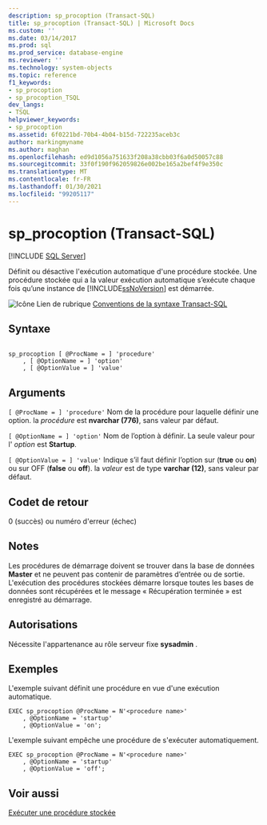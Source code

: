 ```yaml
---
description: sp_procoption (Transact-SQL)
title: sp_procoption (Transact-SQL) | Microsoft Docs
ms.custom: ''
ms.date: 03/14/2017
ms.prod: sql
ms.prod_service: database-engine
ms.reviewer: ''
ms.technology: system-objects
ms.topic: reference
f1_keywords:
- sp_procoption
- sp_procoption_TSQL
dev_langs:
- TSQL
helpviewer_keywords:
- sp_procoption
ms.assetid: 6f0221bd-70b4-4b04-b15d-722235aceb3c
author: markingmyname
ms.author: maghan
ms.openlocfilehash: ed9d1056a751633f208a38cbb03f6a0d50057c88
ms.sourcegitcommit: 33f0f190f962059826e002be165a2bef4f9e350c
ms.translationtype: MT
ms.contentlocale: fr-FR
ms.lasthandoff: 01/30/2021
ms.locfileid: "99205117"
---
```

# <a name="sp_procoption-transact-sql"></a>sp_procoption (Transact-SQL)
[!INCLUDE [SQL Server](../../includes/applies-to-version/sqlserver.md)]

  Définit ou désactive l'exécution automatique d'une procédure stockée. Une procédure stockée qui a la valeur exécution automatique s’exécute chaque fois qu’une instance de [!INCLUDE[ssNoVersion](../../includes/ssnoversion-md.md)] est démarrée.  
  
 ![Icône Lien de rubrique](../../database-engine/configure-windows/media/topic-link.gif "Icône du lien de rubrique") [Conventions de la syntaxe Transact-SQL](../../t-sql/language-elements/transact-sql-syntax-conventions-transact-sql.md)  
  
## <a name="syntax"></a>Syntaxe  
  
```  
  
sp_procoption [ @ProcName = ] 'procedure'   
    , [ @OptionName = ] 'option'   
    , [ @OptionValue = ] 'value'   
```  
  
## <a name="arguments"></a>Arguments  
`[ @ProcName = ] 'procedure'` Nom de la procédure pour laquelle définir une option. la *procédure* est **nvarchar (776)**, sans valeur par défaut.  
  
`[ @OptionName = ] 'option'` Nom de l’option à définir. La seule valeur pour l' *option* est **Startup**.  
  
`[ @OptionValue = ] 'value'` Indique s’il faut définir l’option sur (**true** ou **on**) ou sur OFF (**false** ou **off**). la *valeur* est de type **varchar (12)**, sans valeur par défaut.  
  
## <a name="return-code-values"></a>Codet de retour  
 0 (succès) ou numéro d'erreur (échec)  
  
## <a name="remarks"></a>Notes  
 Les procédures de démarrage doivent se trouver dans la base de données **Master** et ne peuvent pas contenir de paramètres d’entrée ou de sortie. L'exécution des procédures stockées démarre lorsque toutes les bases de données sont récupérées et le message « Récupération terminée » est enregistré au démarrage.  
  
## <a name="permissions"></a>Autorisations  
 Nécessite l'appartenance au rôle serveur fixe **sysadmin** .  
  
## <a name="examples"></a>Exemples  
 L'exemple suivant définit une procédure en vue d'une exécution automatique.  
  
```  
EXEC sp_procoption @ProcName = N'<procedure name>'   
    , @OptionName = 'startup'   
    , @OptionValue = 'on';   
```  
  
 L'exemple suivant empêche une procédure de s'exécuter automatiquement.  
  
```  
EXEC sp_procoption @ProcName = N'<procedure name>'      
    , @OptionName = 'startup'
    , @OptionValue = 'off';   
```  
  
## <a name="see-also"></a>Voir aussi  
 [Exécuter une procédure stockée](../../relational-databases/stored-procedures/execute-a-stored-procedure.md)  
  
  

